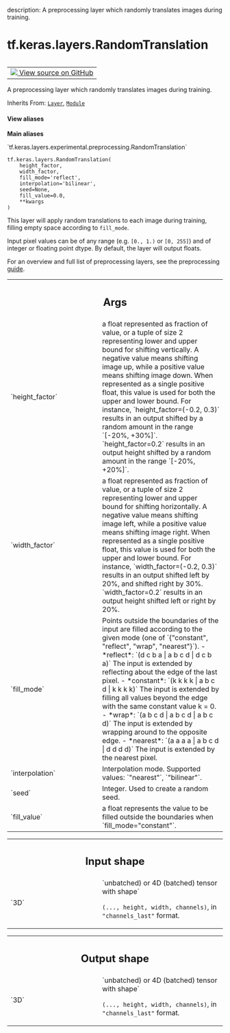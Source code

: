 description: A preprocessing layer which randomly translates images during training.

<div itemscope itemtype="http://developers.google.com/ReferenceObject">
<meta itemprop="name" content="tf.keras.layers.RandomTranslation" />
<meta itemprop="path" content="Stable" />
<meta itemprop="property" content="__init__"/>
</div>

# tf.keras.layers.RandomTranslation

<!-- Insert buttons and diff -->

<table class="tfo-notebook-buttons tfo-api nocontent" align="left">
<td>
  <a target="_blank" href="https://github.com/keras-team/keras/tree/v2.15.0/keras/layers/preprocessing/image_preprocessing.py#L499-L683">
    <img src="https://www.tensorflow.org/images/GitHub-Mark-32px.png" />
    View source on GitHub
  </a>
</td>
</table>



A preprocessing layer which randomly translates images during training.

Inherits From: [`Layer`](../../../tf/keras/layers/Layer.md), [`Module`](../../../tf/Module.md)

<section class="expandable">
  <h4 class="showalways">View aliases</h4>
  <p>
<b>Main aliases</b>
<p>`tf.keras.layers.experimental.preprocessing.RandomTranslation`</p>
</p>
</section>

<pre class="devsite-click-to-copy prettyprint lang-py tfo-signature-link">
<code>tf.keras.layers.RandomTranslation(
    height_factor,
    width_factor,
    fill_mode=&#x27;reflect&#x27;,
    interpolation=&#x27;bilinear&#x27;,
    seed=None,
    fill_value=0.0,
    **kwargs
)
</code></pre>



<!-- Placeholder for "Used in" -->

This layer will apply random translations to each image during training,
filling empty space according to `fill_mode`.

Input pixel values can be of any range (e.g. `[0., 1.)` or `[0, 255]`) and
of integer or floating point dtype. By default, the layer will output
floats.

For an overview and full list of preprocessing layers, see the preprocessing
[guide](https://www.tensorflow.org/guide/keras/preprocessing_layers).

<!-- Tabular view -->
 <table class="responsive fixed orange">
<colgroup><col width="214px"><col></colgroup>
<tr><th colspan="2"><h2 class="add-link">Args</h2></th></tr>

<tr>
<td>
`height_factor`<a id="height_factor"></a>
</td>
<td>
a float represented as fraction of value, or a tuple of
size 2 representing lower and upper bound for shifting vertically. A
negative value means shifting image up, while a positive value means
shifting image down. When represented as a single positive float, this
value is used for both the upper and lower bound. For instance,
`height_factor=(-0.2, 0.3)` results in an output shifted by a random
amount in the range `[-20%, +30%]`.  `height_factor=0.2` results in an
output height shifted by a random amount in the range `[-20%, +20%]`.
</td>
</tr><tr>
<td>
`width_factor`<a id="width_factor"></a>
</td>
<td>
a float represented as fraction of value, or a tuple of size
2 representing lower and upper bound for shifting horizontally. A
negative value means shifting image left, while a positive value means
shifting image right. When represented as a single positive float,
this value is used for both the upper and lower bound. For instance,
`width_factor=(-0.2, 0.3)` results in an output shifted left by 20%,
and shifted right by 30%. `width_factor=0.2` results
in an output height shifted left or right by 20%.
</td>
</tr><tr>
<td>
`fill_mode`<a id="fill_mode"></a>
</td>
<td>
Points outside the boundaries of the input are filled according
to the given mode
(one of `{"constant", "reflect", "wrap", "nearest"}`).
- *reflect*: `(d c b a | a b c d | d c b a)` The input is extended by
    reflecting about the edge of the last pixel.
- *constant*: `(k k k k | a b c d | k k k k)` The input is extended by
    filling all values beyond the edge with the same constant value
    k = 0.
- *wrap*: `(a b c d | a b c d | a b c d)` The input is extended by
    wrapping around to the opposite edge.
- *nearest*: `(a a a a | a b c d | d d d d)` The input is extended by
    the nearest pixel.
</td>
</tr><tr>
<td>
`interpolation`<a id="interpolation"></a>
</td>
<td>
Interpolation mode. Supported values: `"nearest"`,
`"bilinear"`.
</td>
</tr><tr>
<td>
`seed`<a id="seed"></a>
</td>
<td>
Integer. Used to create a random seed.
</td>
</tr><tr>
<td>
`fill_value`<a id="fill_value"></a>
</td>
<td>
a float represents the value to be filled outside the
boundaries when `fill_mode="constant"`.
</td>
</tr>
</table>



<!-- Tabular view -->
 <table class="responsive fixed orange">
<colgroup><col width="214px"><col></colgroup>
<tr><th colspan="2"><h2 class="add-link">Input shape</h2></th></tr>

<tr>
<td>
`3D`<a id="3D"></a>
</td>
<td>
`unbatched) or 4D (batched) tensor with shape`

`(..., height, width, channels)`,  in `"channels_last"` format.
</td>
</tr>
</table>



<!-- Tabular view -->
 <table class="responsive fixed orange">
<colgroup><col width="214px"><col></colgroup>
<tr><th colspan="2"><h2 class="add-link">Output shape</h2></th></tr>

<tr>
<td>
`3D`<a id="3D"></a>
</td>
<td>
`unbatched) or 4D (batched) tensor with shape`

`(..., height, width, channels)`,  in `"channels_last"` format.
</td>
</tr>
</table>



